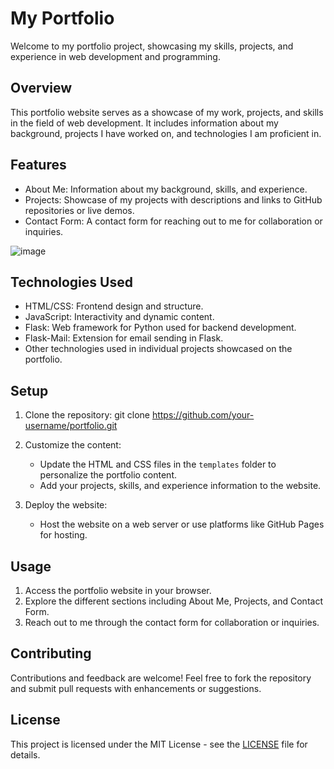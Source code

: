 # My Portfolio

Welcome to my portfolio project, showcasing my skills, projects, and experience in web development and programming.

## Overview

This portfolio website serves as a showcase of my work, projects, and skills in the field of web development. It includes information about my background, projects I have worked on, and technologies I am proficient in.

## Features

- About Me: Information about my background, skills, and experience.
- Projects: Showcase of my projects with descriptions and links to GitHub repositories or live demos.
- Contact Form: A contact form for reaching out to me for collaboration or inquiries.

![image](https://github.com/eby0303/Portfolio/assets/86768805/4d27bc9a-f280-4107-947b-c6ddc9eff962)


## Technologies Used

- HTML/CSS: Frontend design and structure.
- JavaScript: Interactivity and dynamic content.
- Flask: Web framework for Python used for backend development.
- Flask-Mail: Extension for email sending in Flask.
- Other technologies used in individual projects showcased on the portfolio.

## Setup

1. Clone the repository:
git clone https://github.com/your-username/portfolio.git

2. Customize the content:
   - Update the HTML and CSS files in the `templates` folder to personalize the portfolio content.
   - Add your projects, skills, and experience information to the website.

3. Deploy the website:
   - Host the website on a web server or use platforms like GitHub Pages for hosting.

## Usage

1. Access the portfolio website in your browser.
2. Explore the different sections including About Me, Projects, and Contact Form.
3. Reach out to me through the contact form for collaboration or inquiries.

## Contributing

Contributions and feedback are welcome! Feel free to fork the repository and submit pull requests with enhancements or suggestions.

## License

This project is licensed under the MIT License - see the [LICENSE](LICENSE) file for details.
